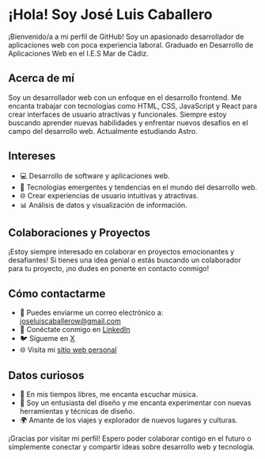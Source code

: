 # ¡Hola! Soy José Luis Caballero

¡Bienvenido/a a mi perfil de GitHub! Soy un apasionado desarrollador de aplicaciones web con poca experiencia laboral. Graduado en Desarrollo de Aplicaciones Web en el I.E.S Mar de Cádiz.

## Acerca de mí

Soy un desarrollador web con un enfoque en el desarrollo frontend. Me encanta trabajar con tecnologías como HTML, CSS, JavaScript y React para crear interfaces de usuario atractivas y funcionales. Siempre estoy buscando aprender nuevas habilidades y enfrentar nuevos desafíos en el campo del desarrollo web. Actualmente estudiando Astro.

## Intereses

- 💻 Desarrollo de software y aplicaciones web.
- 🚀 Tecnologías emergentes y tendencias en el mundo del desarrollo web.
- 🌐 Crear experiencias de usuario intuitivas y atractivas.
- 📊 Análisis de datos y visualización de información.

## Colaboraciones y Proyectos

¡Estoy siempre interesado en colaborar en proyectos emocionantes y desafiantes! Si tienes una idea genial o estás buscando un colaborador para tu proyecto, ¡no dudes en ponerte en contacto conmigo!

## Cómo contactarme

- 📧 Puedes enviarme un correo electrónico a: joseluiscaballerow@gmail.com
- 💬 Conéctate conmigo en [LinkedIn](https://www.linkedin.com/in/joseluiscaballerow)
- 🐦 Sígueme en [X](https://twitter.com/josecaballerow)
- 🌐 Visita mi [sitio web personal](https://joseluiscaballerow.vercel.app/)

## Datos curiosos

- 🎸 En mis tiempos libres, me encanta escuchar música.
- 🎨 Soy un entusiasta del diseño y me encanta experimentar con nuevas herramientas y técnicas de diseño.
- 🌍 Amante de los viajes y explorador de nuevos lugares y culturas.

¡Gracias por visitar mi perfil! Espero poder colaborar contigo en el futuro o simplemente conectar y compartir ideas sobre desarrollo web y tecnología.
